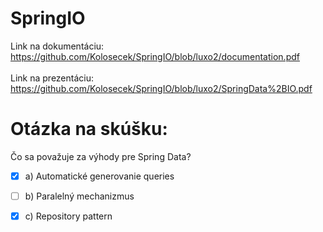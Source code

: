 # SpringIO
Link na dokumentáciu:<br />
https://github.com/Kolosecek/SpringIO/blob/luxo2/documentation.pdf<br />
<br />
Link na prezentáciu:<br />
https://github.com/Kolosecek/SpringIO/blob/luxo2/SpringData%2BIO.pdf<br />

# Otázka na skúšku:
Čo sa považuje za výhody pre Spring Data?<br />
- [x] a) Automatické generovanie queries<br />
- [ ] b) Paralelný mechanizmus<br />
- [x] c) Repository pattern<br />

